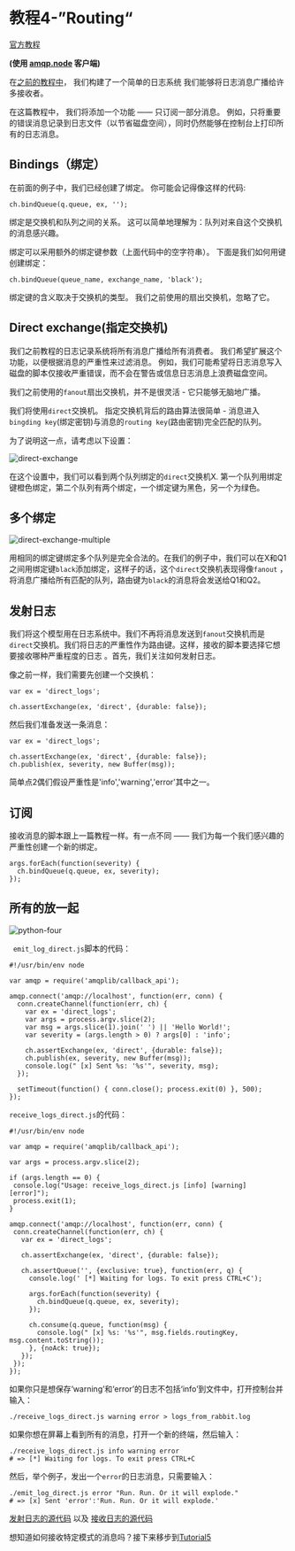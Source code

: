 # 教程4-”Routing“

[官方教程](http://www.rabbitmq.com/tutorials/tutorial-four-javascript.html)

**(使用 [amqp.node](http://www.squaremobius.net/amqp.node/) 客户端)**

在[之前的教程中](https://github.com/OwenLittleWhite/ChineseRabbitMqTutorial/blob/master/Tutorial3.md)，
我们构建了一个简单的日志系统 我们能够将日志消息广播给许多接收者。

在这篇教程中，
我们将添加一个功能 —— 只订阅一部分消息。 例如，只将重要的错误消息记录到日志文件（以节省磁盘空间），同时仍然能够在控制台上打印所有的日志消息。

## Bindings（绑定）

在前面的例子中，我们已经创建了绑定。 你可能会记得像这样的代码:

```
ch.bindQueue(q.queue, ex, '');
```

绑定是交换机和队列之间的关系。 这可以简单地理解为：队列对来自这个交换机的消息感兴趣。

绑定可以采用额外的绑定键参数（上面代码中的空字符串）。 下面是我们如何用键创建绑定：

```
ch.bindQueue(queue_name, exchange_name, 'black');
```

绑定键的含义取决于交换机的类型。 我们之前使用的扇出交换机，忽略了它。

## Direct exchange(指定交换机)


我们之前教程的日志记录系统将所有消息广播给所有消费者。 我们希望扩展这个功能，以便根据消息的严重性来过滤消息。
例如，我们可能希望将日志消息写入磁盘的脚本仅接收严重错误，而不会在警告或信息日志消息上浪费磁盘空间。

我们之前使用的`fanout`扇出交换机，并不是很灵活 - 它只能够无脑地广播。

我们将使用`direct`交换机。 指定交换机背后的路由算法很简单 - 消息进入`bingding key`(绑定密钥)与消息的`routing key`(路由密钥)完全匹配的队列。

为了说明这一点，请考虑以下设置：

![direct-exchange](http://www.rabbitmq.com/img/tutorials/direct-exchange.png)

在这个设置中，我们可以看到两个队列绑定的`direct`交换机X. 第一个队列用绑定键橙色绑定，第二个队列有两个绑定，一个绑定键为黑色，另一个为绿色。

## 多个绑定

![direct-exchange-multiple](http://www.rabbitmq.com/img/tutorials/direct-exchange-multiple.png)

用相同的绑定键绑定多个队列是完全合法的。在我们的例子中，我们可以在X和Q1之间用绑定键`black`添加绑定，这样子的话，这个`direct`交换机表现得像`fanout`
，将消息广播给所有匹配的队列，路由键为`black`的消息将会发送给Q1和Q2。

## 发射日志

我们将这个模型用在日志系统中。我们不再将消息发送到`fanout`交换机而是`direct`交换机。我们将日志的严重性作为路由键。这样，接收的脚本要选择它想要接收哪种严重程度的日志
。首先，我们关注如何发射日志。

像之前一样，我们需要先创建一个交换机：

```
var ex = 'direct_logs';

ch.assertExchange(ex, 'direct', {durable: false});
```

然后我们准备发送一条消息：

```
var ex = 'direct_logs';

ch.assertExchange(ex, 'direct', {durable: false});
ch.publish(ex, severity, new Buffer(msg));
```
简单点2偶们假设严重性是'info','warning','error'其中之一。

## 订阅

接收消息的脚本跟上一篇教程一样。有一点不同 —— 我们为每一个我们感兴趣的严重性创建一个新的绑定。

```
args.forEach(function(severity) {
  ch.bindQueue(q.queue, ex, severity);
});

```

## 所有的放一起

![python-four](http://www.rabbitmq.com/img/tutorials/python-four.png)

` emit_log_direct.js`脚本的代码：

```
#!/usr/bin/env node

var amqp = require('amqplib/callback_api');

amqp.connect('amqp://localhost', function(err, conn) {
  conn.createChannel(function(err, ch) {
    var ex = 'direct_logs';
    var args = process.argv.slice(2);
    var msg = args.slice(1).join(' ') || 'Hello World!';
    var severity = (args.length > 0) ? args[0] : 'info';

    ch.assertExchange(ex, 'direct', {durable: false});
    ch.publish(ex, severity, new Buffer(msg));
    console.log(" [x] Sent %s: '%s'", severity, msg);
  });

  setTimeout(function() { conn.close(); process.exit(0) }, 500);
});
```

`receive_logs_direct.js`的代码：
 
 ```
 #!/usr/bin/env node

var amqp = require('amqplib/callback_api');

var args = process.argv.slice(2);

if (args.length == 0) {
  console.log("Usage: receive_logs_direct.js [info] [warning] [error]");
  process.exit(1);
}

amqp.connect('amqp://localhost', function(err, conn) {
  conn.createChannel(function(err, ch) {
    var ex = 'direct_logs';

    ch.assertExchange(ex, 'direct', {durable: false});

    ch.assertQueue('', {exclusive: true}, function(err, q) {
      console.log(' [*] Waiting for logs. To exit press CTRL+C');

      args.forEach(function(severity) {
        ch.bindQueue(q.queue, ex, severity);
      });

      ch.consume(q.queue, function(msg) {
        console.log(" [x] %s: '%s'", msg.fields.routingKey, msg.content.toString());
      }, {noAck: true});
    });
  });
});
 ```
 
 如果你只是想保存‘warning’和‘error’的日志不包括‘info’到文件中，打开控制台并输入：
 
 ```
 ./receive_logs_direct.js warning error > logs_from_rabbit.log
 ```

如果你想在屏幕上看到所有的消息，打开一个新的终端，然后输入：
 
```
./receive_logs_direct.js info warning error
# => [*] Waiting for logs. To exit press CTRL+C
```

然后，举个例子，发出一个`error`的日志消息，只需要输入：
  
 ```
 ./emit_log_direct.js error "Run. Run. Or it will explode."
# => [x] Sent 'error':'Run. Run. Or it will explode.'
 ```

[发射日志的源代码](https://github.com/rabbitmq/rabbitmq-tutorials/blob/master/javascript-nodejs/src/emit_log_direct.js) 以及 [接收日志的源代码](https://github.com/rabbitmq/rabbitmq-tutorials/blob/master/javascript-nodejs/src/receive_logs_direct.js)


想知道如何接收特定模式的消息吗？接下来移步到[Tutorial5](https://github.com/OwenLittleWhite/ChineseRabbitMqTutorial/blob/master/Tutorial5.md)
